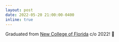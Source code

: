 ```yaml
---
layout: post
date: 2022-05-20 21:00:00-0400
inline: true
---
```


Graduated from <a href='https://ncf.edu'>New College of Florida</a> c/o 2022! :confetti_ball: